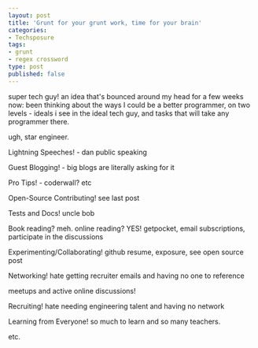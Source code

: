 ```yaml
---
layout: post
title: 'Grunt for your grunt work, time for your brain'
categories:
- Techsposure
tags:
- grunt
- regex crossword
type: post
published: false
---
```


super tech guy! an idea that's bounced around my head for a few weeks now: been thinking about the ways I could be a better programmer, on two levels - ideals i see in the ideal tech guy, and tasks that will take any programmer there.

ugh, star engineer.

Lightning Speeches! - dan public speaking

Guest Blogging! - big blogs are literally asking for it

Pro Tips! - coderwall? etc

Open-Source Contributing! see last post

Tests and Docs! uncle bob

Book reading? meh. online reading? YES! getpocket, email subscriptions, participate in the discussions

Experimenting/Collaborating! github resume, exposure, see open source post

Networking! hate getting recruiter emails and having no one to reference

meetups and active online discussions!

Recruiting! hate needing engineering talent and having no network

Learning from Everyone! so much to learn and so many teachers. 

etc.